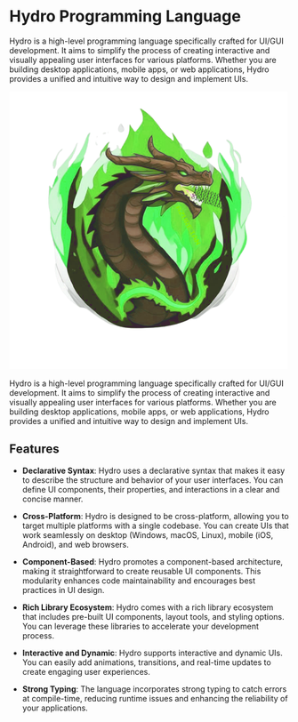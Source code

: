 # Hydro Programming Language
Hydro is a high-level programming language specifically crafted for UI/GUI development. It aims to simplify the process of creating interactive and visually appealing user interfaces for various platforms. Whether you are building desktop applications, mobile apps, or web applications, Hydro provides a unified and intuitive way to design and implement UIs.

![Hydro Logo](hydro_logo.png)

Hydro is a high-level programming language specifically crafted for UI/GUI development. It aims to simplify the process of creating interactive and visually appealing user interfaces for various platforms. Whether you are building desktop applications, mobile apps, or web applications, Hydro provides a unified and intuitive way to design and implement UIs.

## Features

- **Declarative Syntax**: Hydro uses a declarative syntax that makes it easy to describe the structure and behavior of your user interfaces. You can define UI components, their properties, and interactions in a clear and concise manner.

- **Cross-Platform**: Hydro is designed to be cross-platform, allowing you to target multiple platforms with a single codebase. You can create UIs that work seamlessly on desktop (Windows, macOS, Linux), mobile (iOS, Android), and web browsers.

- **Component-Based**: Hydro promotes a component-based architecture, making it straightforward to create reusable UI components. This modularity enhances code maintainability and encourages best practices in UI design.

- **Rich Library Ecosystem**: Hydro comes with a rich library ecosystem that includes pre-built UI components, layout tools, and styling options. You can leverage these libraries to accelerate your development process.

- **Interactive and Dynamic**: Hydro supports interactive and dynamic UIs. You can easily add animations, transitions, and real-time updates to create engaging user experiences.

- **Strong Typing**: The language incorporates strong typing to catch errors at compile-time, reducing runtime issues and enhancing the reliability of your applications.
